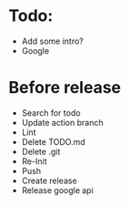 # Todo:

- Add some intro?
- Google

# Before release

- Search for todo
- Update action branch
- Lint
- Delete TODO.md
- Delete .git
- Re-Init
- Push
- Create release
- Release google api

